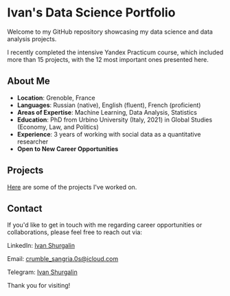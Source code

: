 # Ivan's Data Science Portfolio

Welcome to my GitHub repository showcasing my data science and data analysis projects. 

I recently completed the intensive Yandex Practicum course, which included more than 15 projects, with the 12 most important ones presented here.

## About Me

- **Location**: Grenoble, France
- **Languages**: Russian (native), English (fluent), French (proficient)
- **Areas of Expertise**: Machine Learning, Data Analysis, Statistics
- **Education**: PhD from Urbino University (Italy, 2021) in Global Studies (Economy, Law, and Politics)
- **Experience**: 3 years of working with social data as a quantitative researcher
- **Open to New Career Opportunities**

## Projects

[Here](https://github.com/Shurgalivan/Portfolio) are some of the projects I've worked on. 
 
## Contact

If you'd like to get in touch with me regarding career opportunities or collaborations, please feel free to reach out via:

LinkedIn: [Ivan Shurgalin](www.linkedin.com/in/ishurgalin)

Email: [crumble_sangria.0s@icloud.com](mailto:crumble_sangria.0s@icloud.com)

Telegram: [Ivan Shurgalin](https://t.me/Ivshrgln)

Thank you for visiting!
